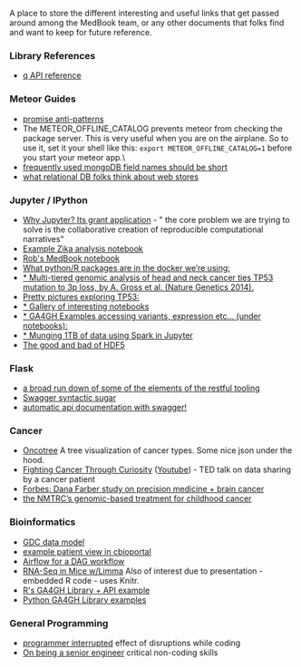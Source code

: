 A place to store the different interesting and useful links that get passed around among the MedBook team,
or any other documents that folks find and want to keep for future reference.

### Library References
* [q API reference](https://github.com/kriskowal/q/wiki/API-Reference)

### Meteor Guides
* [promise anti-patterns](http://taoofcode.net/promise-anti-patterns/)
* The METEOR_OFFLINE_CATALOG prevents meteor from checking the package server. This is very useful when you are on the airplane.
So to use it, set it your shell like this: `export METEOR_OFFLINE_CATALOG=1` before you start your meteor app.\
* [frequently used mongoDB field names should be short](http://objectrocket.com/blog/how-to/short-field-names-mongodb)
* [what relational DB folks think about web stores](http://www.mongodb-is-web-scale.com/)

### Jupyter / IPython
* [Why Jupyter? Its grant application](https://blog.jupyter.org/2015/07/07/project-jupyter-computational-narratives-as-the-engine-of-collaborative-data-science/) - " the core problem we are trying to solve is the 
collaborative creation of reproducible computational narratives"
* [Example Zika analysis notebook](http://nbviewer.jupyter.org/github/maayanlab/Zika-RNAseq-Pipeline/blob/master/Zika.ipynb)
* [Rob's MedBook notebook](https://github.com/rcurrie/treehouse/blob/master/Outlier.ipynb)
* [What python/R packages are in the docker we’re using:](https://github.com/jupyter/docker-stacks/tree/master/datascience-notebook) 
* [* Multi-tiered genomic analysis of head and neck cancer ties TP53 mutation to 3p loss, by A. Gross et al. (Nature Genetics 2014).](https://github.com/theandygross/TCGA/tree/master/Analysis_Notebooks#guide-to-running) 
* [Pretty pictures exploring TP53:](https://github.com/theandygross/TCGA/blob/master/Analysis_Notebooks/TP53_exploration.ipynb) 
* [* Gallery of interesting notebooks](https://github.com/ipython/ipython/wiki/A-gallery-of-interesting-IPython-Notebooks) 
* [* GA4GH Examples accessing variants, expression etc... (under notebooks):](https://github.com/BD2KGenomics/bioapi-examples) 
* [* Munging 1TB of data using Spark in Jupyter](http://blog.insightdatalabs.com/jupyter-on-apache-spark-step-by-step/) 
* [The good and bad of HDF5](http://cyrille.rossant.net/moving-away-hdf5/)

### Flask
* [a broad run down of some of the elements of the restful tooling](http://michal.karzynski.pl/blog/2016/06/19/building-beautiful-restful-apis-using-flask-swagger-ui-flask-restplus/)
* [Swagger syntactic sugar](https://github.com/ga4gh/cgtd/blob/master/cgtd/cgtd.py#L120)
* [automatic api documentation with swagger!](http://ucsf.edu.cancergenetrust.org/api)

### Cancer
* [Oncotree](http://oncotree.mskcc.org/oncotree/) A tree visualization of cancer types. Some nice json under the hood.
* [Fighting Cancer Through Curiosity](http://stevenkeating.info/main.html) ([Youtube](https://www.youtube.com/watch?v=U5SafKJgqPM)) - TED talk on data sharing by a cancer patient
* [Forbes: Dana Farber study on precision medicine + brain cancer ](http://www.forbes.com/sites/arleneweintraub/2017/01/19/how-precision-medicine-could-be-a-lifesaver-for-kids-with-brain-cancer)
* [the NMTRC’s genomic-based treatment for childhood cancer](https://beatnb.org/blog/2015/12/18/how-were-beating-kids-cancer-with-computers/)

### Bioinformatics
* [GDC data model](https://gdc.nci.nih.gov/developers/gdc-data-model/gdc-data-model-components)
* [example patient view in cbioportal](http://www.cbioportal.org/case.do?cancer_study_id=lgg_ucsf_2014&case_id=P04)
* [Airflow for a DAG workflow](https://danidelvalle.me/2016/09/12/im-sorry-cron-ive-met-airbnbs-airflow/)
* [RNA-Seq in Mice w/Limma](https://f1000research.com/articles/5-1408/v2#ref-24) Also of interest due to presentation - embedded R code - uses Knitr.
* [R's GA4GH Library + API example](https://github.com/labbcb/GA4GHclient/issues/23#issuecomment-271931574)
* [Python GA4GH Library examples](https://github.com/BD2KGenomics/bioapi-examples/tree/master/python_notebooks)

### General Programming
* [programmer interrupted](http://blog.ninlabs.com/2013/01/programmer-interrupted/) effect of disruptions while coding
* [On being a senior engineer](http://www.kitchensoap.com/2012/10/25/on-being-a-senior-engineer/) critical non-coding skills


